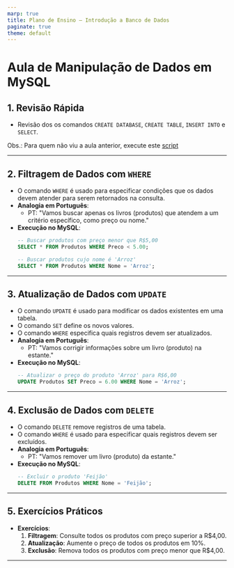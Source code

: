 ```yaml
---
marp: true
title: Plano de Ensino – Introdução a Banco de Dados
paginate: true
theme: default
---
```

# Aula de Manipulação de Dados em MySQL

## 1. Revisão Rápida
  - Revisão dos  os comandos `CREATE DATABASE`, `CREATE TABLE`, `INSERT INTO` e `SELECT`.

Obs.: Para quem não viu a aula anterior, execute este [script](./script.sql)

---

## 2. Filtragem de Dados com `WHERE`
  - O comando `WHERE` é usado para especificar condições que os dados devem atender para serem retornados na consulta.
- **Analogia em Português**:
  - PT: "Vamos buscar apenas os livros (produtos) que atendem a um critério específico, como preço ou nome."
- **Execução no MySQL**:
  ```sql
  -- Buscar produtos com preço menor que R$5,00
  SELECT * FROM Produtos WHERE Preco < 5.00;

  -- Buscar produtos cujo nome é 'Arroz'
  SELECT * FROM Produtos WHERE Nome = 'Arroz';
  ```

---

## 3. Atualização de Dados com `UPDATE`
  - O comando `UPDATE` é usado para modificar os dados existentes em uma tabela.
  - O comando `SET` define os novos valores.
  - O comando `WHERE` especifica quais registros devem ser atualizados.
- **Analogia em Português**:
  - PT: "Vamos corrigir informações sobre um livro (produto) na estante."
- **Execução no MySQL**:
  ```sql
  -- Atualizar o preço do produto 'Arroz' para R$6,00
  UPDATE Produtos SET Preco = 6.00 WHERE Nome = 'Arroz';
  ```

---

## 4. Exclusão de Dados com `DELETE`
  - O comando `DELETE` remove registros de uma tabela.
  - O comando `WHERE` é usado para especificar quais registros devem ser excluídos.
- **Analogia em Português**:
  - PT: "Vamos remover um livro (produto) da estante."
- **Execução no MySQL**:
  ```sql
  -- Excluir o produto 'Feijão'
  DELETE FROM Produtos WHERE Nome = 'Feijão';
  ```

---

## 5. Exercícios Práticos
- **Exercícios**:
  1. **Filtragem**: Consulte todos os produtos com preço superior a R$4,00.
  2. **Atualização**: Aumente o preço de todos os produtos em 10%.
  3. **Exclusão**: Remova todos os produtos com preço menor que R$4,00.

---
